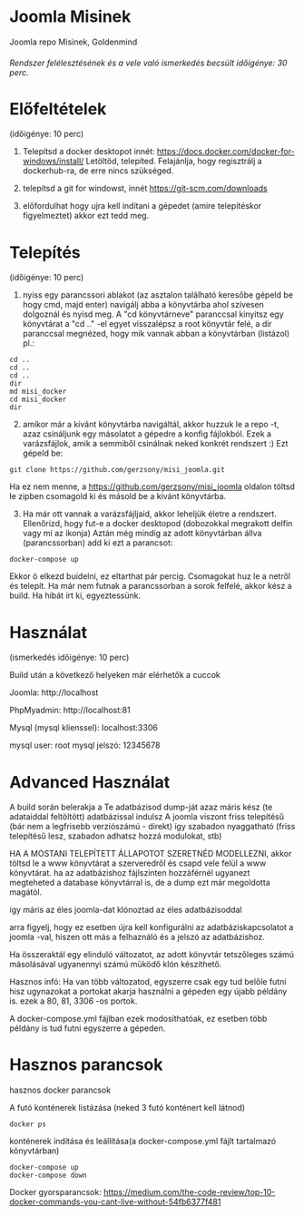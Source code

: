 # Joomla Misinek
Joomla repo Misinek, Goldenmind

###### Rendszer felélesztésének és a vele való ismerkedés becsült időigénye: 30 perc.


# Előfeltételek 
(időigénye: 10 perc)

1) Telepítsd a docker desktopot innét:
https://docs.docker.com/docker-for-windows/install/
Letöltöd, telepíted. Felajánlja, hogy regisztrálj a dockerhub-ra, de erre nincs szükséged.

2) telepítsd a git for windowst, innét
https://git-scm.com/downloads

3) előfordulhat hogy ujra kell indítani a gépedet (amire telepítéskor figyelmeztet) akkor ezt tedd meg.

# Telepítés 
(időigénye: 10 perc)

1) nyiss egy parancssori ablakot (az asztalon található keresőbe gépeld be hogy cmd, majd enter)
navigálj abba a könyvtárba ahol szívesen dolgoznál és nyisd meg. 
A "cd könyvtárneve" paranccsal kinyitsz egy könyvtárat a "cd .." -el egyet visszalépsz a root könyvtár felé,  a dir paranccsal megnézed, hogy mik vannak abban a könyvtárban (listázol)
pl.:

```
cd ..
cd ..
cd ..
dir
md misi_docker
cd misi_docker
dir
```

2) amikor már a kívánt könyvtárba navigáltál, akkor huzzuk le a repo -t, azaz csináljunk egy másolatot a gépedre a konfig fájlokból.
Ezek a varázsfájlok, amik a semmiből csinálnak neked konkrét rendszert :)
Ezt gépeld be:

```
git clone https://github.com/gerzsony/misi_joomla.git
```

Ha ez nem menne, a https://github.com/gerzsony/misi_joomla oldalon töltsd le zipben csomagold ki és másold be a kivánt könyvtárba.

3) Ha már ott vannak a varázsfájljaid, akkor leheljük életre a rendszert.
Ellenőrizd, hogy fut-e a docker desktopod (dobozokkal megrakott delfin vagy mi az ikonja)
Aztán még mindig az adott könyvtárban állva (parancssorban) add ki ezt a parancsot:

```
docker-compose up
```

Ekkor ö elkezd buidelni, ez eltarthat pár percig. Csomagokat huz le a netről és telepít. Ha már nem futnak a parancssorban a sorok felfelé, akkor kész a build. Ha hibát írt ki, egyeztessünk.

# Használat 
(ismerkedés időigénye: 10 perc)

Build után a következő helyeken már elérhetők a cuccok

Joomla:
http://localhost

PhpMyadmin:
http://localhost:81

Mysql (mysql klienssel):
localhost:3306

mysql user: root
mysql jelszó: 12345678

# Advanced Használat

A build során belerakja a Te adatbázisod dump-ját azaz máris kész (te adataiddal feltöltött) adatbázissal indulsz
A joomla viszont friss telepítésű (bár nem a legfrisebb verziószámú - direkt) így szabadon nyaggatható 
(friss telepítésű lesz, szabadon adhatsz hozzá modulokat, stb)

HA A MOSTANI TELEPÍTETT ÁLLAPOTOT SZERETNÉD MODELLEZNI, akkor töltsd le a www könyvtárat a szerveredről és csapd vele felül a www könyvtárat.
ha az adatbázishoz fájlszinten hozzáférnél ugyanezt megteheted a database könyvtárral is, de a dump ezt már megoldotta magától.

így máris az éles joomla-dat klónoztad az éles adatbázisoddal

arra figyelj, hogy ez esetben újra kell konfigurálni az adatbáziskapcsolatot a joomla -val, hiszen ott más a felhaználó és a jelszó az adatbázishoz.

Ha összeraktál egy elinduló változatot, az adott könyvtár tetszőleges számú másolásával ugyanennyi számú müködő klón készíthető.

Hasznos infó: Ha van több változatod, egyszerre csak egy tud belőle futni hisz ugynazokat a portokat akarja használni a gépeden egy újabb példány is.
ezek a 80, 81, 3306 -os portok.

A docker-compose.yml fájlban ezek modosíthatóak, ez esetben több példány is tud futni egyszerre a gépeden.

# Hasznos parancsok

hasznos docker parancsok 

A futó konténerek listázása (neked 3 futó konténert kell látnod)
```
docker ps
```

konténerek indítása és leállítása(a docker-compose.yml fájlt tartalmazó könyvtárban)
```
docker-compose up
docker-compose down
```

Docker gyorsparancsok:
https://medium.com/the-code-review/top-10-docker-commands-you-cant-live-without-54fb6377f481
